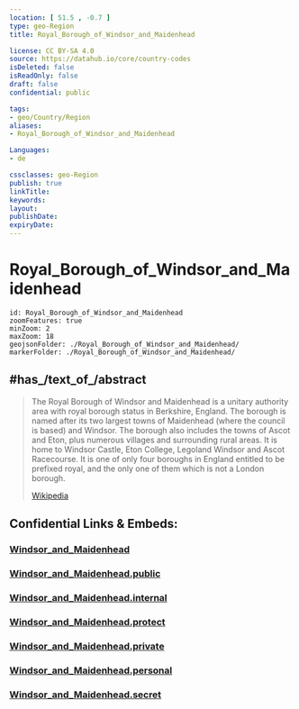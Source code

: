 ```yaml
---
location: [ 51.5 , -0.7 ] 
type: geo-Region
title: Royal_Borough_of_Windsor_and_Maidenhead

license: CC BY-SA 4.0
source: https://datahub.io/core/country-codes
isDeleted: false
isReadOnly: false
draft: false
confidential: public

tags:
- geo/Country/Region
aliases:
- Royal_Borough_of_Windsor_and_Maidenhead

Languages:
- de

cssclasses: geo-Region
publish: true
linkTitle: 
keywords: 
layout: 
publishDate: 
expiryDate: 
---
```


# Royal_Borough_of_Windsor_and_Maidenhead

```leaflet
id: Royal_Borough_of_Windsor_and_Maidenhead
zoomFeatures: true 
minZoom: 2 
maxZoom: 18
geojsonFolder: ./Royal_Borough_of_Windsor_and_Maidenhead/
markerFolder: ./Royal_Borough_of_Windsor_and_Maidenhead/
```

## #has_/text_of_/abstract 


> The Royal Borough of Windsor and Maidenhead is a unitary authority area with royal borough status in Berkshire, England. The borough is named after its two largest towns of Maidenhead (where the council is based) and Windsor. The borough also includes the towns of Ascot and Eton, plus numerous villages and surrounding rural areas. It is home to Windsor Castle, Eton College, Legoland Windsor and Ascot Racecourse. It is one of only four boroughs in England entitled to be prefixed royal, and the only one of them which is not a London borough.
>
> [Wikipedia](https://en.wikipedia.org/wiki/Royal%20Borough%20of%20Windsor%20and%20Maidenhead)


## Confidential Links & Embeds: 

### [Windsor_and_Maidenhead](/_Standards/Earth/Continent/Europe/Europe~North/UK/England/Regions~England/South_East_England/Berkshire,County/Windsor_and_Maidenhead.md) 

### [Windsor_and_Maidenhead.public](/_public/Earth/Continent/Europe/Europe~North/UK/England/Regions~England/South_East_England/Berkshire,County/Windsor_and_Maidenhead.public.md) 

### [Windsor_and_Maidenhead.internal](/_internal/Earth/Continent/Europe/Europe~North/UK/England/Regions~England/South_East_England/Berkshire,County/Windsor_and_Maidenhead.internal.md) 

### [Windsor_and_Maidenhead.protect](/_protect/Earth/Continent/Europe/Europe~North/UK/England/Regions~England/South_East_England/Berkshire,County/Windsor_and_Maidenhead.protect.md) 

### [Windsor_and_Maidenhead.private](/_private/Earth/Continent/Europe/Europe~North/UK/England/Regions~England/South_East_England/Berkshire,County/Windsor_and_Maidenhead.private.md) 

### [Windsor_and_Maidenhead.personal](/_personal/Earth/Continent/Europe/Europe~North/UK/England/Regions~England/South_East_England/Berkshire,County/Windsor_and_Maidenhead.personal.md) 

### [Windsor_and_Maidenhead.secret](/_secret/Earth/Continent/Europe/Europe~North/UK/England/Regions~England/South_East_England/Berkshire,County/Windsor_and_Maidenhead.secret.md)

